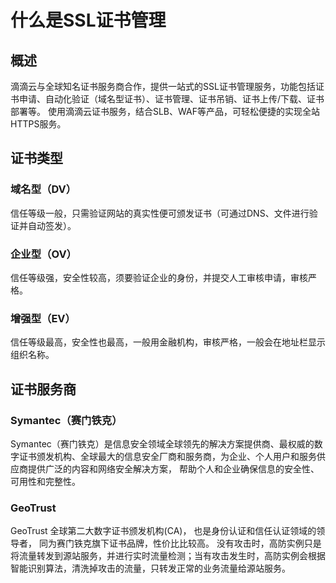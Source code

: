 # 什么是SSL证书管理
## 概述

滴滴云与全球知名证书服务商合作，提供一站式的SSL证书管理服务，功能包括证书申请、自动化验证（域名型证书）、证书管理、证书吊销、证书上传/下载、证书部署等。
使用滴滴云证书服务，结合SLB、WAF等产品，可轻松便捷的实现全站HTTPS服务。

## 证书类型

### 域名型（DV）
信任等级一般，只需验证网站的真实性便可颁发证书（可通过DNS、文件进行验证并自动签发）。

### 企业型（OV）
信任等级强，安全性较高，须要验证企业的身份，并提交人工审核申请，审核严格。

### 增强型（EV）
信任等级最高，安全性也最高，一般用金融机构，审核严格，一般会在地址栏显示组织名称。

## 证书服务商

### Symantec（赛门铁克）

Symantec（赛门铁克）是信息安全领域全球领先的解决方案提供商、最权威的数字证书颁发机构、全球最大的信息安全厂商和服务商，为企业、个人用户和服务供应商提供广泛的内容和网络安全解决方案， 帮助个人和企业确保信息的安全性、可用性和完整性。 
### GeoTrust

GeoTrust 全球第二大数字证书颁发机构(CA)， 也是身份认证和信任认证领域的领导者， 同为赛门铁克旗下证书品牌，性价比比较高。
没有攻击时，高防实例只是将流量转发到源站服务，并进行实时流量检测；当有攻击发生时，高防实例会根据智能识别算法，清洗掉攻击的流量，只转发正常的业务流量给源站服务。